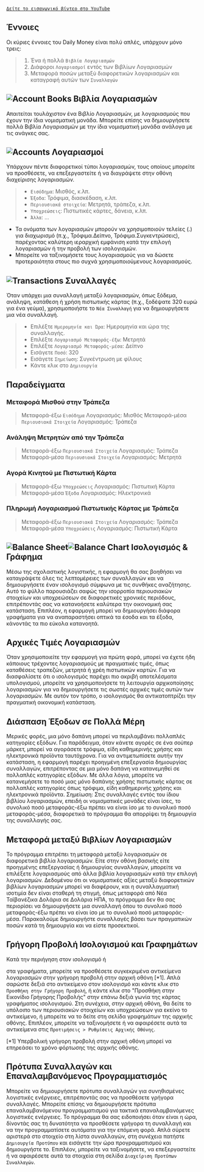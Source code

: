 
[`Δείτε το εισαγωγικό βίντεο στο YouTube`](https://youtu.be/uN3GkA_Afuw)

## Έννοιες

Οι κύριες έννοιες του Daily Money είναι πολύ απλές, υπάρχουν μόνο τρεις:

> 1. Ένα ή πολλά `Βιβλία Λογαριασμών`
> 2. Διάφοροι `Λογαριασμοί` εντός των Βιβλίων Λογαριασμών
> 3. Μεταφορά ποσών μεταξύ διαφορετικών λογαριασμών και καταγραφή αυτών των `Συναλλαγών`

## ![Account Books](icon:///notebook-multiple) Βιβλία Λογαριασμών

Απαιτείται τουλάχιστον ένα Βιβλίο Λογαριασμών, με λογαριασμούς που έχουν την ίδια νομισματική μονάδα. Μπορείτε επίσης να δημιουργήσετε πολλά Βιβλία Λογαριασμών με την ίδια νομισματική μονάδα ανάλογα με τις ανάγκες σας.

## ![Accounts](icon:///bookmark-multiple) Λογαριασμοί

Υπάρχουν πέντε διαφορετικοί τύποι λογαριασμών, τους οποίους μπορείτε να προσθέσετε, να επεξεργαστείτε ή να διαγράψετε στην οθόνη διαχείρισης λογαριασμών.

> - `Εισόδημα`: Μισθός, κ.λπ.
> - `Έξοδα`: Τρόφιμα, διασκέδαση, κ.λπ.
> - `Περιουσιακά στοιχεία`: Μετρητά, τράπεζα, κ.λπ.
> - `Υποχρεώσεις`: Πιστωτικές κάρτες, δάνεια, κ.λπ.
> - `Άλλα`: ...

* Τα ονόματα των λογαριασμών μπορούν να χρησιμοποιούν τελείες (.) για διαχωρισμό (π.χ., Τρόφιμα.Δείπνο, Τρόφιμα.Συγκεντρώσεις), παρέχοντας καλύτερη ιεραρχική εμφάνιση κατά την επιλογή λογαριασμών ή την προβολή των ισολογισμών.
* Μπορείτε να ταξινομήσετε τους λογαριασμούς για να δώσετε προτεραιότητα στους πιο συχνά χρησιμοποιούμενους λογαριασμούς.

## ![Transactions](icon:///receipt) Συναλλαγές 

Όταν υπάρχει μια συναλλαγή μεταξύ λογαριασμών, όπως ξόδεμα, ανάληψη, κατάθεση ή χρήση πιστωτικής κάρτας (π.χ., ξοδέψατε 320 ευρώ για ένα γεύμα), χρησιμοποιήστε το `Νέα Συναλλαγή` για να δημιουργήσετε μια νέα συναλλαγή.
> - Επιλέξτε `Ημερομηνία και Ώρα`: Ημερομηνία και ώρα της συναλλαγής.
> - Επιλέξτε `Λογαριασμό Μεταφοράς-έξω`: Μετρητά
> - Επιλέξτε `Λογαριασμό Μεταφοράς-μέσα`: Δείπνο
> - Εισάγετε `Ποσό`: 320
> - Εισάγετε `Σημείωση`: Συγκέντρωση με φίλους
> - Κάντε κλικ στο `Δημιουργία`

## Παραδείγματα

### Μεταφορά Μισθού στην Τράπεζα

> Μεταφορά-έξω `Εισόδημα` Λογαριασμός: Μισθός
> Μεταφορά-μέσα `Περιουσιακά Στοιχεία` Λογαριασμός: Τράπεζα

### Ανάληψη Μετρητών από την Τράπεζα

> Μεταφορά-έξω `Περιουσιακά Στοιχεία` Λογαριασμός: Τράπεζα
> Μεταφορά-μέσα `Περιουσιακά Στοιχεία` Λογαριασμός: Μετρητά

### Αγορά Κινητού με Πιστωτική Κάρτα

> Μεταφορά-έξω `Υποχρεώσεις` Λογαριασμός: Πιστωτική Κάρτα
> Μεταφορά-μέσα `Έξοδα` Λογαριασμός: Ηλεκτρονικά

### Πληρωμή Λογαριασμού Πιστωτικής Κάρτας με Τράπεζα

> Μεταφορά-έξω `Περιουσιακά Στοιχεία` Λογαριασμός: Τράπεζα 
> Μεταφορά-μέσα `Υποχρεώσεις` Λογαριασμός: Πιστωτική Κάρτα

## ![Balance Sheet](icon:///scale-balance)![Balance Chart](icon:///chart-pie) Ισολογισμός & Γράφημα

Μέσω της σχολαστικής λογιστικής, η εφαρμογή θα σας βοηθήσει να καταγράψετε όλες τις λεπτομέρειες των συναλλαγών και να δημιουργήσετε έναν ισολογισμό σύμφωνα με τις συνθήκες αναζήτησης. Αυτό το φύλλο παρουσιάζει σαφώς την ισορροπία περιουσιακών στοιχείων και υποχρεώσεων σε διαφορετικές χρονικές περιόδους, επιτρέποντάς σας να κατανοήσετε καλύτερα την οικονομική σας κατάσταση. Επιπλέον, η εφαρμογή μπορεί να δημιουργήσει διάφορα γραφήματα για να αναπαραστήσει οπτικά τα έσοδα και τα έξοδα, κάνοντάς τα πιο εύκολα κατανοητά.

## Αρχικές Τιμές Λογαριασμών

Όταν χρησιμοποιείτε την εφαρμογή για πρώτη φορά, μπορεί να έχετε ήδη κάποιους τρέχοντες λογαριασμούς με πραγματικές τιμές, όπως καταθέσεις τραπεζών, μετρητά ή χρέη πιστωτικών καρτών. Για να διασφαλίσετε ότι ο ισολογισμός παρέχει πιο ακριβή αποτελέσματα υπολογισμού, μπορείτε να χρησιμοποιήσετε τη λειτουργία αρχικοποίησης λογαριασμών για να δημιουργήσετε τις σωστές αρχικές τιμές αυτών των λογαριασμών. Με αυτόν τον τρόπο, ο ισολογισμός θα αντικατοπτρίζει την πραγματική οικονομική κατάσταση.

## Διάσπαση Έξοδων σε Πολλά Μέρη

Μερικές φορές, μια μόνο δαπάνη μπορεί να περιλαμβάνει πολλαπλές κατηγορίες εξόδων. Για παράδειγμα, όταν κάνετε αγορές σε ένα σούπερ μάρκετ, μπορεί να αγοράσετε τρόφιμα, είδη καθημερινής χρήσης και ηλεκτρονικά προϊόντα ταυτόχρονα. Για να αντιμετωπίσετε αυτήν την κατάσταση, η εφαρμογή παρέχει προηγμένη επεξεργασία δημιουργίας συναλλαγών, επιτρέποντας σε μια μόνο δαπάνη να κατανεμηθεί σε πολλαπλές κατηγορίες εξόδων. Με άλλα λόγια, μπορείτε να κατανεμήσετε το ποσό μιας μόνο δαπάνης χρήσης πιστωτικής κάρτας σε πολλαπλές κατηγορίες όπως τρόφιμα, είδη καθημερινής χρήσης και ηλεκτρονικά προϊόντα. Σημείωση: Στις συναλλαγές εντός του ίδιου βιβλίου λογαριασμών, επειδή οι νομισματικές μονάδες είναι ίσες, το συνολικό ποσό μεταφοράς-έξω πρέπει να είναι ίσο με το συνολικό ποσό μεταφοράς-μέσα, διαφορετικά το πρόγραμμα θα απορρίψει τη δημιουργία της συναλλαγής σας.

## Μεταφορά μεταξύ Βιβλίων Λογαριασμών

Το πρόγραμμα επιτρέπει τη μεταφορά μεταξύ λογαριασμών σε διαφορετικά βιβλία λογαριασμών. Είτε στην οθόνη βασικής είτε προηγμένης επεξεργασίας ή δημιουργίας συναλλαγών, μπορείτε να επιλέξετε λογαριασμούς από άλλα βιβλία λογαριασμών κατά την επιλογή λογαριασμών. Δεδομένου ότι οι νομισματικές αξίες μεταξύ διαφορετικών βιβλίων λογαριασμών μπορεί να διαφέρουν, και η συναλλαγματική ισοτιμία δεν είναι σταθερή τη στιγμή, όπως μεταφορά από Νέα Ταϊβανέζικα Δολάρια σε Δολάρια ΗΠΑ, το πρόγραμμα δεν θα σας περιορίσει να δημιουργήσετε μια συναλλαγή όπου το συνολικό ποσό μεταφοράς-έξω πρέπει να είναι ίσο με το συνολικό ποσό μεταφοράς-μέσα. Παρακαλούμε δημιουργήστε συναλλαγές βάσει των πραγματικών ποσών κατά τη δημιουργία και να είστε προσεκτικοί.

## Γρήγορη Προβολή Ισολογισμού και Γραφημάτων

Κατά την περιήγηση στον ισολογισμό ή

 στα γραφήματα, μπορείτε να προσθέσετε συγκεκριμένα αντικείμενα λογαριασμών στην γρήγορη προβολή στην αρχική οθόνη [*1]. Απλά σαρώστε δεξιά στο αντικείμενο στον ισολογισμό και κάντε κλικ στο `Προσθήκη στην Γρήγορη Προβολή`, ή κάντε κλικ στο "Προσθήκη στην Εικονίδιο Γρήγορης Προβολής" στην επάνω δεξιά γωνία της κάρτας γραφήματος ισολογισμού. Στη συνέχεια, στην αρχική οθόνη, θα δείτε το υπόλοιπο των περιουσιακών στοιχείων και υποχρεώσεων για εκείνο το αντικείμενο, ή μπορείτε να το δείτε στη σελίδα γραφημάτων της αρχικής οθόνης. Επιπλέον, μπορείτε να ταξινομήσετε ή να αφαιρέσετε αυτά τα αντικείμενα στις `Προτιμήσεις > Ρυθμίσεις Αρχικής Οθόνης`.

[*1] Υπερβολική γρήγορη προβολή στην αρχική οθόνη μπορεί να επηρεάσει το χρόνο φόρτωσης της αρχικής οθόνης.

## Πρότυπα Συναλλαγών και Επαναλαμβανόμενος Προγραμματισμός

Μπορείτε να δημιουργήσετε πρότυπα συναλλαγών για συνηθισμένες λογιστικές ενέργειες, επιτρέποντάς σας να προσθέσετε γρήγορα συναλλαγές. Μπορείτε επίσης να δημιουργήσετε πρότυπα επαναλαμβανόμενου προγραμματισμού για τακτικά επαναλαμβανόμενες λογιστικές ενέργειες. Το πρόγραμμα θα σας ειδοποιήσει όταν είναι η ώρα, δίνοντάς σας τη δυνατότητα να προσθέσετε γρήγορα τη συναλλαγή και να την προγραμματίσετε αυτόματα για την επόμενη φορά. Απλά σύρετε αριστερά στο στοιχείο στη λίστα συναλλαγών, στη συνέχεια πατήστε `Δημιουργία Προτύπου` και εισάγετε την ώρα προγραμματισμού και δημιουργήστε το. Επιπλέον, μπορείτε να ταξινομήσετε, να επεξεργαστείτε ή να αφαιρέσετε αυτά τα στοιχεία στη σελίδα `Διαχείριση Προτύπων Συναλλαγών`.